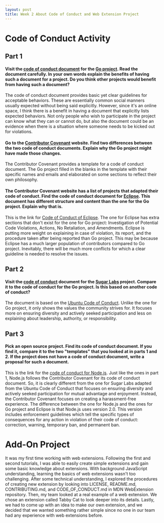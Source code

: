 ```yaml
---
layout: post
title: Week 2 About Code of Conduct and Web Extension Project
---
```


# Code of Conduct Activity
## Part 1
#### Visit the [code of conduct document](https://go.dev/conduct) for the [Go project](https://go.dev/). Read the document carefully. In your own words explain the benefits of having such a document for a project. Do you think other projects would benefit from having such a document?
The code of conduct document provides basic yet clear guidelines for acceptable behaviors. These are essentially common social manners usually expected without being said explicitly. However, since it's an online space, I think there is a benefit in having a document that explicitly lists expected behaviors. Not only people who wish to participate in the project can know what they can or cannot do, but also the document could be an evidence when there is a situation where someone needs to be kicked out for violations.

<!--more-->

#### Go to the [Contributor Covenant](https://www.contributor-covenant.org/version/1/4/code-of-conduct/) website. Find two differences between the two code of conduct documents. Explain why the Go project might have made those changes.
The Contributor Covenant provides a template for a code of conduct document. The Go project filled in the blanks in the template with their specific names and emails and elaborated on some sections to reflect their own philosophy.

#### The Contributor Covenant website has a list of projects that adapted their code of conduct. Find the code of conduct document for [Eclipse](https://www.eclipse.org/). This document has different structure and content than the one for the Go project. Explain why that is.
This is the link for [Code of Conduct of Eclipse](https://www.eclipse.org/org/documents/Community_Code_of_Conduct.php). The one for Eclipse has extra sections that don't exist for the one for Go project: Investigation of Potential Code Violations, Actions, No Retaliation, and Amendments. Eclipse is putting more weight on explaining in case of violation, its report, and the procedure taken after being reported than Go project. This may be because Eclipse has a much larger population of contributors compared to Go project. Inevitably, there will be much more conflicts for which a clear guideline is needed to resolve the issues.


## Part 2
#### Visit the [code of conduct](https://wiki.sugarlabs.org/go/Sugar_Labs/Legal/Code_of_Conduct) document for the [Sugar Labs](https://www.sugarlabs.org/) project. Compare it to the code of conduct for the Go project. Is this based on another code of conduct?
The document is based on the [Ubuntu Code of Conduct](https://ubuntu.com/community/governance/code-of-conduct). Unlike the one for Go project, it only shows the values the community strives for. It focuses more on ensuring diversity and actively seeked participation and less on explaining about leadership, authority, or responsibility.


## Part 3
#### Pick an open source project. Find its code of conduct document. If you find it, compare it to the two "templates" that you looked at in parts 1 and 2. If the project does not have a code of conduct document, write a proposal for such a document.
This is the link for the [code of conduct for Node.js](https://github.com/nodejs/admin/blob/HEAD/CODE_OF_CONDUCT.md). Just like the ones in part 1, Node.js follows the Contributor Covenant for its code of conduct document. So, it is clearly different from the one for Sugar Labs adapted from the Ubuntu Code of Conduct that focuses on ensuring diversity and actively seeked participation for mutual advantage and enjoyment. Instead, the Contributor Covenant focuses on creating a harassment-free experience. The difference between the one for Node.js and the ones for Go project and Eclipse is that Node.js uses version 2.0. This version includes enforcement guidelines which tell the specific types of consequences for any action in violation of their code of conduct: correction, warning, temporary ban, and permanent ban.



# Add-On Project
It was my first time working with web extensions. Following the first and second tutorials, I was able to easily create simple extensions and gain some basic knowledge about extensions. With background JavaScript understanding, learning the basics of web extensions wasn't too challenging. After some technical understanding, I explored the procedures of creating new extension by looking into LICENSE, README.md, CONTRIBUTING.md, and CODE_OF_CONDUCT.md in MDN WebExtension repository. Then, my team looked at a real example of a web extension. We chose an extension called Tabby Cat to look deeper into its details. Lastly, we had to come up with an idea to make our own extension, and we decided that we wanted something rather simple since no one in our team had any experience with web extensions before.